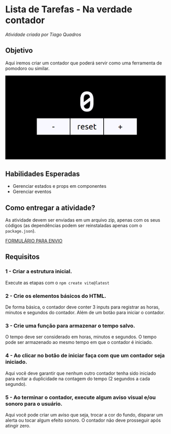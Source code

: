 # Lista de Tarefas - Na verdade contador
*Atividade criada por Tiago Quadros*

## Objetivo
Aqui iremos criar um contador que poderá servir como uma ferramenta de pomodoro ou similar.

![Exemplo](exemplo.png)

## Habilidades Esperadas
- Gerenciar estados e props em componentes
- Gerenciar eventos

## Como entregar a atividade?
As atividade devem ser enviadas em um arquivo zip, apenas com os seus códigos (as dependências podem ser reinstaladas apenas com o `package.json`).

[FORMULÁRIO PARA ENVIO](https://forms.gle/iJKx4yrXPouE5KpU8)

## Requisitos

### 1 - Criar a estrutura inicial.
Execute as etapas com o `npm create vite@latest`

### 2 - Crie os elementos básicos do HTML.
De forma básica, o contador deve conter 3 inputs para registrar as horas, minutos e segundos do contador. Além de um botão para iniciar o contador.

### 3 - Crie uma função para armazenar o tempo salvo.
O tempo deve ser considerado em horas, minutos e segundos. O tempo pode ser armazenado ao mesmo tempo em que o contador é iniciado.

### 4 - Ao clicar no botão de iniciar faça com que um contador seja iniciado.
Aqui você deve garantir que nenhum outro contador tenha sido iniciado para evitar a duplicidade na contagem do tempo (2 segundos a cada segundo).

### 5 - Ao terminar o contador, execute algum aviso visual e/ou sonoro para o usuário.
Aqui você pode criar um aviso que seja, trocar a cor do fundo, disparar um alerta ou tocar algum efeito sonoro.
O contador não deve prosseguir após atingir zero.